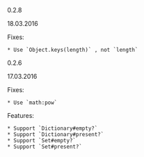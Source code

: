 0.2.8

18.03.2016

Fixes:

    * Use `Object.keys(length)` , not `length`

0.2.6
    
17.03.2016

Fixes:

    * Use `math:pow`

Features:

    * Support `Dictionary#empty?`
    * Support `Dictionary#present?`
    * Support `Set#empty?`
    * Support `Set#present?`
